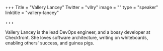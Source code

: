 +++
Title = "Vallery Lancey"
Twitter = "vllry"
image = ""
type = "speaker"
linktitle = "vallery-lancey"

+++

Vallery Lancey is the lead DevOps engineer, and a bossy developer at Checkfront. She loves software architecture, writing on whiteboards, enabling others' success, and guinea pigs.
